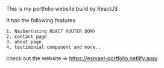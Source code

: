 

This is my portfolio website build by ReactJS

It has the following features

    1. Navbar(using REACT ROUTER DOM)
    2. contact page
    3. about page
    4. testimonial component and more..
    
check out the website =>  https://esmael-portfolio.netlify.app/

    
